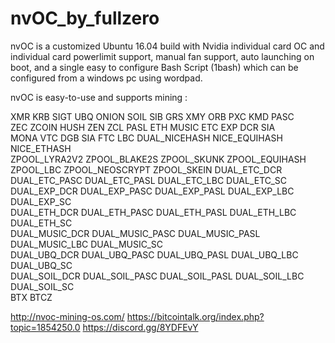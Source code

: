 # nvOC_by_fullzero
nvOC is a customized Ubuntu 16.04 build with Nvidia individual card OC and individual card powerlimit support, manual fan support, auto launching on boot, and a single easy to configure Bash Script (1bash) which can be configured from a windows pc using wordpad.

nvOC is easy-to-use and supports mining :

XMR  	KRB  	SIGT  	UBQ  	ONION	SOIL	SIB
GRS  	XMY  	ORB  	PXC  	KMD  	PASC  
ZEC  	ZCOIN  	HUSH  	ZEN  	ZCL	PASL
ETH  	MUSIC  	ETC  	EXP  	DCR  	SIA  
MONA  	VTC    	DGB    	SIA  	FTC  	LBC
DUAL_NICEHASH	NICE_EQUIHASH    	NICE_ETHASH  
ZPOOL_LYRA2V2	ZPOOL_BLAKE2S	ZPOOL_SKUNK	ZPOOL_EQUIHASH	ZPOOL_LBC	ZPOOL_NEOSCRYPT	ZPOOL_SKEIN
DUAL_ETC_DCR  	DUAL_ETC_PASC  	DUAL_ETC_PASL  	DUAL_ETC_LBC  	DUAL_ETC_SC  
DUAL_EXP_DCR  	DUAL_EXP_PASC  	DUAL_EXP_PASL  	DUAL_EXP_LBC  	DUAL_EXP_SC  
DUAL_ETH_DCR  	DUAL_ETH_PASC  	DUAL_ETH_PASL  	DUAL_ETH_LBC  	DUAL_ETH_SC  
DUAL_MUSIC_DCR  	DUAL_MUSIC_PASC  	DUAL_MUSIC_PASL  	DUAL_MUSIC_LBC  	DUAL_MUSIC_SC  
DUAL_UBQ_DCR  	DUAL_UBQ_PASC  	DUAL_UBQ_PASL  	DUAL_UBQ_LBC  	DUAL_UBQ_SC  
DUAL_SOIL_DCR  	DUAL_SOIL_PASC  	DUAL_SOIL_PASL  	DUAL_SOIL_LBC  	DUAL_SOIL_SC  
BTX  	BTCZ  


http://nvoc-mining-os.com/
https://bitcointalk.org/index.php?topic=1854250.0
https://discord.gg/8YDFEvY
